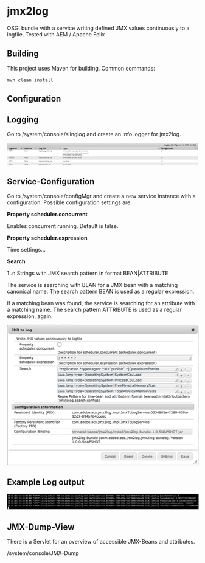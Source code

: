 jmx2log
========

OSGi bundle with a service writing defined JMX values continuously to a logfile. Tested with AEM / Apache Felix


Building
--------

This project uses Maven for building. Common commands:

    mvn clean install


Configuration
--------

Logging
--------

Go to /system/console/slinglog and create an info logger for jmx2log.

![Log Config](/doc/logconfig.png)


Service-Configuration
--------

Go to /system/console/configMgr and create a new service instance with a configuration. Possible configuration settings are:

**Property scheduler.concurrent**

Enables concurrent running. Default is false. 

**Property scheduler.expression**

Time settings...

**Search**

1..n Strings with JMX search pattern in format BEAN|ATTRIBUTE

The service is searching with BEAN for a JMX bean with a matching canonical name. The search pattern BEAN is used as a regular expression.

If a matching bean was found, the service is searching for an attribute with a matching name. The search pattern ATTRIBUTE is used as a regular expression, again.

![Service Config](/doc/config.png)


Example Log output
---------

![Log Config](/doc/output.png)


JMX-Dump-View
--------

There is a Servlet for an overview of accessible JMX-Beans and attributes.

/system/console/JMX-Dump
